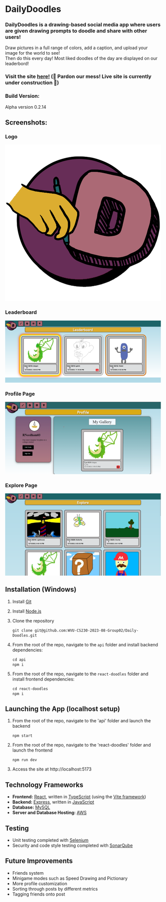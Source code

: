 # DailyDoodles

### DailyDoodles is a drawing-based social media app where users are given drawing prompts to doodle and share with other users!

Draw pictures in a full range of colors, add a caption, and upload your image for the world to see!\
Then do this every day! Most liked doodles of the day are displayed on our leaderbord!

### Visit the site [here!](https://awsattempt.d3fwezq6icgsje.amplifyapp.com/) (🚧 Pardon our mess! Live site is currently under construction 🚧)

### Build Version:

Alpha version 0.2.14

## Screenshots:

### Logo

![DailyDoodles logo](logo.png "DD Logo")

### Leaderboard

![DD leaderboard page](pic-leaderboard.png "Leaderboard Page")

### Profile Page

![DD profile page](pic-profile.png "Profile Page")

### Explore Page

![DD explore page](pic-explore.png "Explore Page")

## Installation (Windows)

1. Install [Git](https://git-scm.com/downloads)
2. Install [Node.js](https://nodejs.org/en/download)
3. Clone the repository

   ```
   git clone git@github.com:WVU-CS230-2023-08-Group02/Daily-Doodles.git
   ```

4. From the root of the repo, navigate to the `api` folder and install backend dependencies:

   ```
   cd api
   npm i
   ```

5. From the root of the repo, navigate to the `react-doodles` folder and install frontend dependencies:

   ```
   cd react-doodles
   npm i
   ```

## Launching the App (localhost setup)

1. From the root of the repo, navigate to the 'api' folder and launch the backend

   ```
   npm start
   ```

2. From the root of the repo, navigate to the 'react-doodles' folder and launch the frontend

   ```
   npm run dev
   ```

3. Access the site at http://localhost:5173

## Technology Frameworks

- **Frontend:** [React](https://react.dev/), written in [TypeScript](https://www.typescriptlang.org/) (using the [Vite framework](https://vitejs.dev/))
- **Backend:** [Express](https://expressjs.com/), written in [JavaScript](https://www.javascript.com/)
- **Database:** [MySQL](https://www.mysql.com/)
- **Server and Database Hosting:** [AWS](https://aws.amazon.com/)

## Testing

- Unit testing completed with [Selenium](https://www.selenium.dev/)
- Security and code style testing completed with [SonarQube](https://www.sonarqube.org/)

## Future Improvements

- Friends system
- Minigame modes such as Speed Drawing and Pictionary
- More profile customization
- Sorting through posts by different metrics
- Tagging friends onto post
